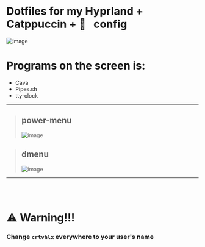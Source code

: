 
# Dotfiles for my Hyprland + Catppuccin +   &nbsp; config
![image](https://github.com/user-attachments/assets/0f3056b8-8d89-4a99-a545-6d242b9820c6)
<br/>

# Programs on the screen is:
- Cava
- Pipes.sh
- tty-clock

----

> ## power-menu
> ![image](https://github.com/user-attachments/assets/cf6c9641-8f1a-496f-a196-6ac3cf88c1ba)

> ## dmenu
> ![image](https://github.com/user-attachments/assets/d72a96c0-557d-4610-a94e-3e9e20569a24)

----
<br/>
<br/>

# ⚠️ Warning!!!
### Change `crtvhlx` everywhere to your user's name

